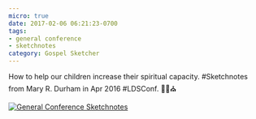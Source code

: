 ```yaml
---
micro: true
date: 2017-02-06 06:21:23-0700
tags:
- general conference
- sketchnotes
category: Gospel Sketcher
---
```


How to help our children increase their spiritual capacity. #Sketchnotes from Mary R. Durham in Apr 2016 #LDSConf. ✍🏼⛪️

[![General Conference Sketchnotes](https://media.bennorris.org/images/gospelsketcher/uploads/2018/f183a44471.jpg)](https://media.bennorris.org/images/gospelsketcher/uploads/2018/f183a44471.jpg)

